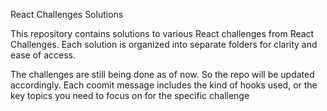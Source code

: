 React Challenges Solutions

This repository contains solutions to various React challenges from React Challenges. Each solution is organized into separate folders for clarity and ease of access.

The challenges are still being done as of now. So the repo will be updated accordingly. 
Each coomit message includes the kind of hooks used, or the key topics you need to focus on for the specific challenge


